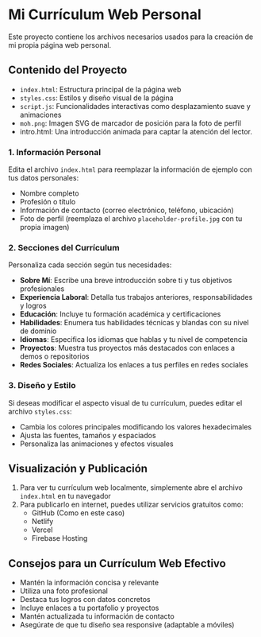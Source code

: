 # Mi Currículum Web Personal

Este proyecto contiene los archivos necesarios usados para la creación de mi propia página web personal.

## Contenido del Proyecto

- `index.html`: Estructura principal de la página web
- `styles.css`: Estilos y diseño visual de la página
- `script.js`: Funcionalidades interactivas como desplazamiento suave y animaciones
- `moh.png`: Imagen SVG de marcador de posición para la foto de perfil
- intro.html: Una introducción animada para captar la atención del lector.


### 1. Información Personal

Edita el archivo `index.html` para reemplazar la información de ejemplo con tus datos personales:

- Nombre completo
- Profesión o título
- Información de contacto (correo electrónico, teléfono, ubicación)
- Foto de perfil (reemplaza el archivo `placeholder-profile.jpg` con tu propia imagen)

### 2. Secciones del Currículum

Personaliza cada sección según tus necesidades:

- **Sobre Mí**: Escribe una breve introducción sobre ti y tus objetivos profesionales
- **Experiencia Laboral**: Detalla tus trabajos anteriores, responsabilidades y logros
- **Educación**: Incluye tu formación académica y certificaciones
- **Habilidades**: Enumera tus habilidades técnicas y blandas con su nivel de dominio
- **Idiomas**: Especifica los idiomas que hablas y tu nivel de competencia
- **Proyectos**: Muestra tus proyectos más destacados con enlaces a demos o repositorios
- **Redes Sociales**: Actualiza los enlaces a tus perfiles en redes sociales

### 3. Diseño y Estilo

Si deseas modificar el aspecto visual de tu currículum, puedes editar el archivo `styles.css`:

- Cambia los colores principales modificando los valores hexadecimales
- Ajusta las fuentes, tamaños y espaciados
- Personaliza las animaciones y efectos visuales

## Visualización y Publicación

1. Para ver tu currículum web localmente, simplemente abre el archivo `index.html` en tu navegador
2. Para publicarlo en internet, puedes utilizar servicios gratuitos como:
   - GitHub (Como en este caso)
   - Netlify
   - Vercel
   - Firebase Hosting

## Consejos para un Currículum Web Efectivo

- Mantén la información concisa y relevante
- Utiliza una foto profesional
- Destaca tus logros con datos concretos
- Incluye enlaces a tu portafolio y proyectos
- Mantén actualizada tu información de contacto
- Asegúrate de que tu diseño sea responsive (adaptable a móviles)
